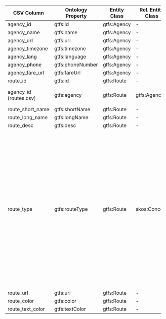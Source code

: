 | CSV Column           | Ontology Property | Entity Class | Rel. Entity Class | Subject Generation    | Join Condition | Datatype | Function Name | Function Output |
| --- | --- | --- | --- | --- | --- | --- | --- | --- |
| agency_id | gtfs:id | gtfs:Agency | - | ex:agency/{agency_id} | - | xsd:string | - | - |
| agency_name | gtfs:name | gtfs:Agency | - | ex:agency/{agency_id} | - | foaf:name | - | - |
| agency_url | gtfs:url | gtfs:Agency | - | ex:agency/{agency_id} | - | foaf:page | - | - |
| agency_timezone | gtfs:timezone | gtfs:Agency | - | ex:agency/{agency_id} | - | xsd:string | - | - |
| agency_lang | gtfs:language | gtfs:Agency | - | ex:agency/{agency_id} | - | xsd:string | - | - |
| agency_phone | gtfs:phoneNumber | gtfs:Agency | - | ex:agency/{agency_id} | - | foaf:phone | - | - |
| agency_fare_url | gtfs:fareUrl | gtfs:Agency | - | ex:agency/{agency_id} | - | foaf:page | - | - |
| route_id | gtfs:id | gtfs:Route | - | ex:route/{route_id} | - | xsd:string | - | - |
| agency_id (routes.csv) | gtfs:agency | gtfs:Route | gtfs:Agency | ex:route/{route_id} | routes.agency_id = agency.agency_id | - | - | - |
| route_short_name | gtfs:shortName | gtfs:Route | - | ex:route/{route_id} | - | xsd:string | capitalize | Input string in capital format |
| route_long_name | gtfs:longName | gtfs:Route | - | ex:route/{route_id} | - | xsd:string | capitalize | Input string in capital format |
| route_desc | gtfs:desc | gtfs:Route | - | ex:route/{route_id} | - | xsd:string | - | - |
| route_type | gtfs:routeType | gtfs:Route | skos:Concept | ex:route/{route_id} | - | - | routeTypeSKOS | 0->`http://transport.linkeddata.es/kos/route-type/tram` <br> 1 -> `http://transport.linkeddata.es/kos/route-type/subway` <br> 2 -> `http://transport.linkeddata.es/kos/route-type/rail` <br> 3 -> `http://transport.linkeddata.es/kos/route-type/bus` <br> 4 -> `http://transport.linkeddata.es/kos/route-type/ferry` <br> 5 -> `http://transport.linkeddata.es/kos/route-type/cable-tram` <br> 6 -> `http://transport.linkeddata.es/kos/route-type/aerial-lift` 7 -> `http://transport.linkeddata.es/kos/route-type/funicular` <br> 11 -> `http://transport.linkeddata.es/kos/route-type/trolleybus` <br> 12 -> `http://transport.linkeddata.es/kos/route-type/monorail` |
| route_url | gtfs:url | gtfs:Route | - | ex:route/{route_id} | - | foaf:page | - | - |
| route_color | gtfs:color | gtfs:Route | - | ex:route/{route_id} | - | xsd:string | - | - |
| route_text_color | gtfs:textColor | gtfs:Route | - | ex:route/{route_id} | - | xsd:string | - | - |
